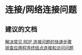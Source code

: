 <properties
    pageTitle="connectivity/network connectivity problems"
    description="连接/网络连接问题"
    service="microsoft.classiccompute"
    resource="virtualmachines"
    authors="kasparks"
    displayOrder=""
    selfHelpType="generic"
    supportTopicIds="32411838"
    resourceTags=""
    productPesIds="14749"
    cloudEnvironments="public"
/>


# 连接/网络连接问题

## **建议的文档**
[解决常见 RDP 连接问题的快速步骤](http://go.microsoft.com/fwlink/?LinkID=690601)<br>
[排查应用程序终结点连接和访问问题](http://go.microsoft.com/fwlink/?LinkId=698283)



<!--HONumber=Jul16_HO2-->


